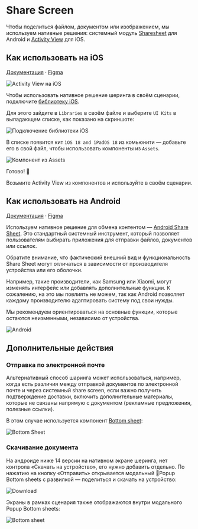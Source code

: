 # Share Screen

Чтобы поделиться файлом, документом или изображением, мы используем нативные решения: системный модуль [Sharesheet](https://developer.android.com/training/sharing/send?hl=ru) для Android и [Activity View](https://developer.apple.com/design/human-interface-guidelines/activity-views) для iOS.

## Как использовать на iOS

[Документация](https://developer.apple.com/design/human-interface-guidelines/activity-views) · [Figma](https://www.figma.com/design/dFsFwfJ7xbZZzyEoNpwXW1/%F0%9F%8D%8E%F0%9F%A4%96-Share-Screen?node-id=243-14536&node-type=instance&t=aik6U7ukD9r3KzyT-11)

![Activity View на iOS](./iOS.png)

Чтобы использовать нативное решение шеринга в своём сценарии, подключите [библиотеку iOS](https://www.figma.com/community/file/1385659531316001292/ios-18-and-ipados-18).

Для этого зайдите в `Libraries` в своём файле и выберите `UI Kits` в выпадающем списке, как показано на скриншоте:

![Подключение библиотеки iOS](./libraries.png)

В списке появится кит `iOS 18 and iPadOS 18` из комьюнити — добавьте его в свой файл, чтобы использовать компоненты из `Assets`.

![Компонент из Assets](./assets.png)

Готово! 🥳

Возьмите Activity View из компонентов и используйте в своём сценарии. 

## Как использовать на Android

[Документация](https://developer.android.com/training/sharing/send?hl=ru) · [Figma](https://www.figma.com/design/dFsFwfJ7xbZZzyEoNpwXW1/%F0%9F%8D%8E%F0%9F%A4%96-Share-Screen?node-id=285-6764&node-type=frame&t=aik6U7ukD9r3KzyT-11)

Используем нативное решение для обмена контентом — [Android Share Sheet](https://www.figma.com/design/dFsFwfJ7xbZZzyEoNpwXW1/%F0%9F%8D%8E%F0%9F%A4%96-Share-Screen?node-id=285-6764&node-type=frame&t=aik6U7ukD9r3KzyT-11). Это стандартный системный инструмент, который позволяет пользователям выбирать приложения для отправки файлов, документов или ссылок.

Обратите внимание, что фактический внешний вид и функциональность Share Sheet могут отличаться в зависимости от производителя устройства или его оболочки. 

Например, такие производители, как Samsung или Xiaomi, могут изменять интерфейс или добавлять дополнительные функции. К сожалению, на это мы повлиять не можем, так как Android позволяет каждому производителю адаптировать систему под свои нужды.

Мы рекомендуем ориентироваться на основные функции, которые остаются неизменными, независимо от устройства.

![Android](./android.png)

## Дополнительные действия

### Отправка по электронной почте 

Альтернативный способ шаринга может использоваться, например, когда есть различия между отправкой документов по электронной почте и через системный share screen, если важно получить подтверждение доставки, включить дополнительные материалы, которые не связаны напрямую с документом (рекламные предложения, полезные ссылки).

В этом случае используется компонент [Bottom sheet](https://www.figma.com/design/bYUKHrjBAhYPLdug8qfzFc/09-%E2%9C%85-Popup?node-id=1526-72908&node-type=section&t=pazeqJgr76ec2CEq-11):

![Bottom Sheet](./bottom-sheet-1.png) 

### Скачивание документа

На андроиде ниже 14 версии на нативном экране шеринга, нет контрола «Скачать на устройство», его нужно добавить отдельно. По нажатию на кнопку «Отправить» открывается модальный 🍎Popup Bottom sheets с развилкой — поделиться и скачать на устройство:

![Download](./download.png) 

Экраны в рамках сценария также отображаются внутри модального Popup Bottom sheets:

![Bottom sheet](./bottom-sheet.png) 